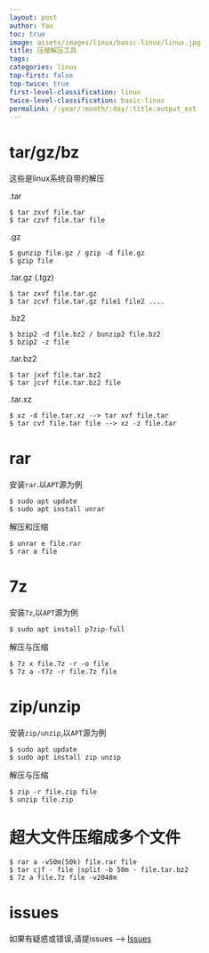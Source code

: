 ```yaml
---
layout: post
author: Yan 
toc: true
image: assets/images/linux/basic-linux/linux.jpg
title: 压缩解压工具
tags:
categories: linux
top-first: false
top-twice: true
first-level-classification: linux
twice-level-classification: basic-linux
permalink: /:year/:month/:day/:title:output_ext
---
```


# tar/gz/bz

这些是linux系统自带的解压

.tar

```shell
$ tar zxvf file.tar
$ tar czvf file.tar file
```

.gz

```shell
$ gunzip file.gz / gzip -d file.gz
$ gzip file
```

.tar.gz (.tgz)

```shell
$ tar zxvf file.tar.gz
$ tar zcvf file.tar.gz file1 file2 ....
```

.bz2

```shell
$ bzip2 -d file.bz2 / bunzip2 file.bz2
$ bzip2 -z file
```

.tar.bz2
```shell
$ tar jxvf file.tar.bz2
$ tar jcvf file.tar.bz2 file
```

.tar.xz
```shell
$ xz -d file.tar.xz --> tar xvf file.tar
$ tar cvf file.tar file --> xz -z file.tar
```

# rar

安装`rar`.以`APT`源为例

```shell
$ sudo apt update
$ sudo apt install unrar
```

解压和压缩

```shell
$ unrar e file.rar
$ rar a file
```

# 7z

安装`7z`,以`APT`源为例

```shell
$ sudo apt install p7zip-full
```

解压与压缩

```shell
$ 7z x file.7z -r -o file
$ 7z a -t7z -r file.7z file
```

# zip/unzip

安装`zip/unzip`,以`APT`源为例

```shell
$ sudo apt update
$ sudo apt install zip unzip
```
解压与压缩

```shell
$ zip -r file.zip file
$ unzip file.zip
```


# 超大文件压缩成多个文件

```shell
$ rar a -v50m(50k) file.rar file
$ tar cjf - file |split -b 50m - file.tar.bz2
$ 7z a file.7z file -v2048m
```

# issues

如果有疑惑或错误,请提issues --> [Issues](https://github.com/yan-wyb/issues/issues)




